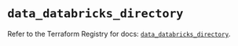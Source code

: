 # `data_databricks_directory`

Refer to the Terraform Registry for docs: [`data_databricks_directory`](https://registry.terraform.io/providers/databricks/databricks/1.70.0/docs/data-sources/directory).
